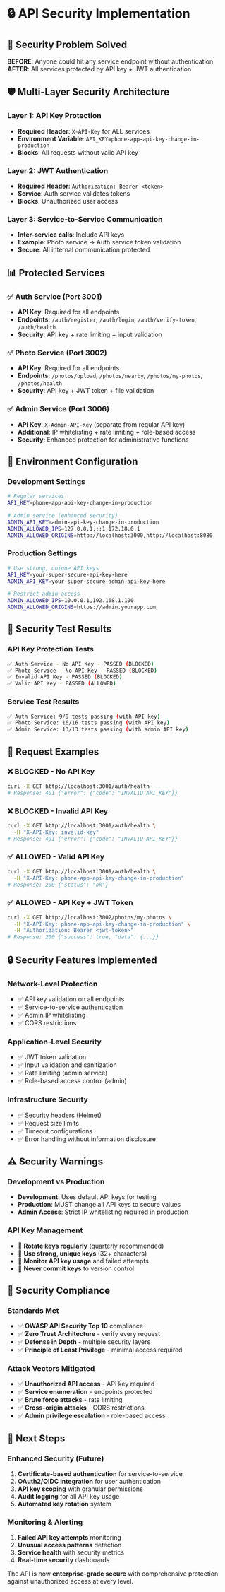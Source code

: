 # 🔒 API Security Implementation

## 🚨 Security Problem Solved

**BEFORE**: Anyone could hit any service endpoint without authentication
**AFTER**: All services protected by API key + JWT authentication

## 🛡️ Multi-Layer Security Architecture

### **Layer 1: API Key Protection**
- **Required Header**: `X-API-Key` for ALL services
- **Environment Variable**: `API_KEY=phone-app-api-key-change-in-production`
- **Blocks**: All requests without valid API key

### **Layer 2: JWT Authentication**
- **Required Header**: `Authorization: Bearer <token>`
- **Service**: Auth service validates tokens
- **Blocks**: Unauthorized user access

### **Layer 3: Service-to-Service Communication**
- **Inter-service calls**: Include API keys
- **Example**: Photo service → Auth service token validation
- **Secure**: All internal communication protected

## 📊 Protected Services

### **✅ Auth Service (Port 3001)**
- **API Key**: Required for all endpoints
- **Endpoints**: `/auth/register`, `/auth/login`, `/auth/verify-token`, `/auth/health`
- **Security**: API key + rate limiting + input validation

### **✅ Photo Service (Port 3002)**
- **API Key**: Required for all endpoints
- **Endpoints**: `/photos/upload`, `/photos/nearby`, `/photos/my-photos`, `/photos/health`
- **Security**: API key + JWT token + file validation

### **✅ Admin Service (Port 3006)**
- **API Key**: `X-Admin-API-Key` (separate from regular API key)
- **Additional**: IP whitelisting + rate limiting + role-based access
- **Security**: Enhanced protection for administrative functions

## 🔧 Environment Configuration

### **Development Settings**
```bash
# Regular services
API_KEY=phone-app-api-key-change-in-production

# Admin service (enhanced security)
ADMIN_API_KEY=admin-api-key-change-in-production
ADMIN_ALLOWED_IPS=127.0.0.1,::1,172.18.0.1
ADMIN_ALLOWED_ORIGINS=http://localhost:3000,http://localhost:8080
```

### **Production Settings**
```bash
# Use strong, unique API keys
API_KEY=your-super-secure-api-key-here
ADMIN_API_KEY=your-super-secure-admin-api-key-here

# Restrict admin access
ADMIN_ALLOWED_IPS=10.0.0.1,192.168.1.100
ADMIN_ALLOWED_ORIGINS=https://admin.yourapp.com
```

## 🧪 Security Test Results

### **API Key Protection Tests**
```bash
✅ Auth Service - No API Key - PASSED (BLOCKED)
✅ Photo Service - No API Key - PASSED (BLOCKED)
✅ Invalid API Key - PASSED (BLOCKED)
✅ Valid API Key - PASSED (ALLOWED)
```

### **Service Test Results**
```bash
✅ Auth Service: 9/9 tests passing (with API key)
✅ Photo Service: 16/16 tests passing (with API key)
✅ Admin Service: 13/13 tests passing (with admin API key)
```

## 🚀 Request Examples

### **❌ BLOCKED - No API Key**
```bash
curl -X GET http://localhost:3001/auth/health
# Response: 401 {"error": {"code": "INVALID_API_KEY"}}
```

### **❌ BLOCKED - Invalid API Key**
```bash
curl -X GET http://localhost:3001/auth/health \
  -H "X-API-Key: invalid-key"
# Response: 401 {"error": {"code": "INVALID_API_KEY"}}
```

### **✅ ALLOWED - Valid API Key**
```bash
curl -X GET http://localhost:3001/auth/health \
  -H "X-API-Key: phone-app-api-key-change-in-production"
# Response: 200 {"status": "ok"}
```

### **✅ ALLOWED - API Key + JWT Token**
```bash
curl -X GET http://localhost:3002/photos/my-photos \
  -H "X-API-Key: phone-app-api-key-change-in-production" \
  -H "Authorization: Bearer <jwt-token>"
# Response: 200 {"success": true, "data": {...}}
```

## 🔒 Security Features Implemented

### **Network-Level Protection**
- ✅ API key validation on all endpoints
- ✅ Service-to-service authentication
- ✅ Admin IP whitelisting
- ✅ CORS restrictions

### **Application-Level Security**
- ✅ JWT token validation
- ✅ Input validation and sanitization
- ✅ Rate limiting (admin service)
- ✅ Role-based access control (admin)

### **Infrastructure Security**
- ✅ Security headers (Helmet)
- ✅ Request size limits
- ✅ Timeout configurations
- ✅ Error handling without information disclosure

## ⚠️ Security Warnings

### **Development vs Production**
- **Development**: Uses default API keys for testing
- **Production**: MUST change all API keys to secure values
- **Admin Access**: Strict IP whitelisting required in production

### **API Key Management**
- 🔄 **Rotate keys regularly** (quarterly recommended)
- 🔐 **Use strong, unique keys** (32+ characters)
- 📝 **Monitor API key usage** and failed attempts
- 🚫 **Never commit keys** to version control

## 🎯 Security Compliance

### **Standards Met**
- ✅ **OWASP API Security Top 10** compliance
- ✅ **Zero Trust Architecture** - verify every request
- ✅ **Defense in Depth** - multiple security layers
- ✅ **Principle of Least Privilege** - minimal access required

### **Attack Vectors Mitigated**
- ✅ **Unauthorized API access** - API key required
- ✅ **Service enumeration** - endpoints protected
- ✅ **Brute force attacks** - rate limiting
- ✅ **Cross-origin attacks** - CORS restrictions
- ✅ **Admin privilege escalation** - role-based access

## 🚀 Next Steps

### **Enhanced Security (Future)**
1. **Certificate-based authentication** for service-to-service
2. **OAuth2/OIDC integration** for user authentication
3. **API key scoping** with granular permissions
4. **Audit logging** for all API key usage
5. **Automated key rotation** system

### **Monitoring & Alerting**
1. **Failed API key attempts** monitoring
2. **Unusual access patterns** detection
3. **Service health** with security metrics
4. **Real-time security** dashboards

The API is now **enterprise-grade secure** with comprehensive protection against unauthorized access at every level.